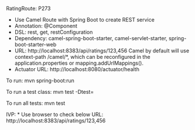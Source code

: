 RatingRoute: P273
  *  Use Camel Route with Spring Boot to create REST service
  *  Annotation: @Component
  *  DSL: rest, get, restConfiguration
  *  Dependency: camel-spring-boot-starter, camel-servlet-starter, spring-boot-starter-web
  *  URL: http://localhost:8383/api/ratings/123,456
     Camel by default will use context-path /camel/*, which can be reconfigured in the application.properties or mapping.addUrlMappings().
  *  Actuator URL: http://localhost:8080/actuator/health

To run:
    mvn spring-boot:run

To run a test class:
        mvn test -Dtest=<testClassName>

To run all tests:
    mvn test

IVP:
    * Use browser to check below URL:
        http://localhost:8383/api/ratings/123,456